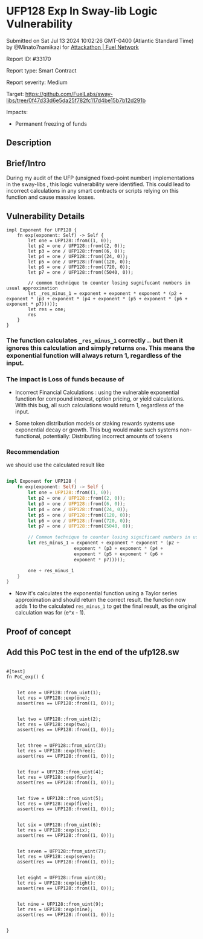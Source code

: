 
# UFP128 Exp In Sway-lib Logic Vulnerability

Submitted on Sat Jul 13 2024 10:02:26 GMT-0400 (Atlantic Standard Time) by @Minato7namikazi for [Attackathon | Fuel Network](https://immunefi.com/bounty/fuel-network-attackathon/)

Report ID: #33170

Report type: Smart Contract

Report severity: Medium

Target: https://github.com/FuelLabs/sway-libs/tree/0f47d33d6e5da25f782fc117d4be15b7b12d291b

Impacts:
- Permanent freezing of funds

## Description
## Brief/Intro

During my audit of the UFP (unsigned fixed-point number) implementations in the sway-libs , this logic vulnerability were identified. This could lead to incorrect calculations in any smart contracts or scripts relying on this function and cause massive losses.

## Vulnerability Details


```
impl Exponent for UFP128 {
    fn exp(exponent: Self) -> Self {
        let one = UFP128::from((1, 0));
        let p2 = one / UFP128::from((2, 0));
        let p3 = one / UFP128::from((6, 0));
        let p4 = one / UFP128::from((24, 0));
        let p5 = one / UFP128::from((120, 0));
        let p6 = one / UFP128::from((720, 0));
        let p7 = one / UFP128::from((5040, 0));

        // common technique to counter losing sugnifucant numbers in usual approximation
        let _res_minus_1 = exponent + exponent * exponent * (p2 + exponent * (p3 + exponent * (p4 + exponent * (p5 + exponent * (p6 + exponent * p7)))));
        let res = one;
        res
    }
}
```


### The function calculates `_res_minus_1` correctly ..  but then it ignores this calculation and simply returns `one`. This means the exponential function will always return 1, regardless of the input.
### The impact is Loss of funds because of 

- Incorrect Financial Calculations : using the vulnerable exponential function for compound interest, option pricing, or yield calculations. With this bug, all such calculations would return 1, regardless of the input.


- Some token distribution models or staking rewards systems use exponential decay or growth. This bug would make such systems non-functional, potentially: Distributing incorrect amounts of tokens



### Recommendation

we should use the calculated result like


```rust

impl Exponent for UFP128 {
    fn exp(exponent: Self) -> Self {
        let one = UFP128::from((1, 0));
        let p2 = one / UFP128::from((2, 0));
        let p3 = one / UFP128::from((6, 0));
        let p4 = one / UFP128::from((24, 0));
        let p5 = one / UFP128::from((120, 0));
        let p6 = one / UFP128::from((720, 0));
        let p7 = one / UFP128::from((5040, 0));

        // Common technique to counter losing significant numbers in usual approximation
        let res_minus_1 = exponent + exponent * exponent * (p2 + 
                         exponent * (p3 + exponent * (p4 + 
                         exponent * (p5 + exponent * (p6 + 
                         exponent * p7)))));

        one + res_minus_1
    }
}

```

- Now it's calculates the exponential function using a Taylor series approximation and should return the correct result. the function now adds 1 to the calculated `res_minus_1` to get the final result, as the original calculation was for (e^x - 1).

        
## Proof of concept
## Add this PoC test in the end of the ufp128.sw


```

#[test]
fn PoC_exp() {


    let one = UFP128::from_uint(1);
    let res = UFP128::exp(one);
    assert(res == UFP128::from((1, 0)));


    let two = UFP128::from_uint(2);
    let res = UFP128::exp(two);
    assert(res == UFP128::from((1, 0)));


    let three = UFP128::from_uint(3);
    let res = UFP128::exp(three);
    assert(res == UFP128::from((1, 0)));


    let four = UFP128::from_uint(4);
    let res = UFP128::exp(four);
    assert(res == UFP128::from((1, 0)));


    let five = UFP128::from_uint(5);
    let res = UFP128::exp(five);
    assert(res == UFP128::from((1, 0)));


    let six = UFP128::from_uint(6);
    let res = UFP128::exp(six);
    assert(res == UFP128::from((1, 0)));


    let seven = UFP128::from_uint(7);
    let res = UFP128::exp(seven);
    assert(res == UFP128::from((1, 0)));


    let eight = UFP128::from_uint(8);
    let res = UFP128::exp(eight);
    assert(res == UFP128::from((1, 0)));


    let nine = UFP128::from_uint(9);
    let res = UFP128::exp(nine);
    assert(res == UFP128::from((1, 0)));


}
```